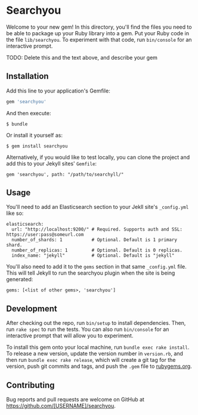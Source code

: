 # Searchyou

Welcome to your new gem! In this directory, you'll find the files you need to be able to package up your Ruby library into a gem. Put your Ruby code in the file `lib/searchyou`. To experiment with that code, run `bin/console` for an interactive prompt.

TODO: Delete this and the text above, and describe your gem

## Installation

Add this line to your application's Gemfile:

```ruby
gem 'searchyou'
```

And then execute:

    $ bundle

Or install it yourself as:

    $ gem install searchyou

Alternatively, if you would like to test locally, you can clone the project and add this to your Jekyll sites' `Gemfile`:

```
gem 'searchyou', path: "/path/to/searchyll/"
```

## Usage

You'll need to add an Elasticsearch section to your Jekll site's `_config.yml` like so:

```
elasticsearch:
  url: "http://localhost:9200/" # Required. Supports auth and SSL: https://user:pass@someurl.com
  number_of_shards: 1           # Optional. Default is 1 primary shard.
  number_of_replicas: 1         # Optional. Default is 0 replicas.
  index_name: "jekyll"          # Optional. Default is "jekyll"
```

You'll also need to add it to the `gems` section in that same `_config.yml` file. This will tell Jekyll to run the searchyou plugin when the site is being generated:

```
gems: [<list of other gems>, 'searchyou']
```

## Development

After checking out the repo, run `bin/setup` to install dependencies. Then, run `rake spec` to run the tests. You can also run `bin/console` for an interactive prompt that will allow you to experiment.

To install this gem onto your local machine, run `bundle exec rake install`. To release a new version, update the version number in `version.rb`, and then run `bundle exec rake release`, which will create a git tag for the version, push git commits and tags, and push the `.gem` file to [rubygems.org](https://rubygems.org).

## Contributing

Bug reports and pull requests are welcome on GitHub at https://github.com/[USERNAME]/searchyou.
